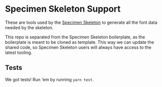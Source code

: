 # Specimen Skeleton Support

These are tools used by the [Specimen Skeleton](https://github.com/kabisa/specimen-skeleton) to generate all the font data needed by the skeleton.

This repo is separated from the Specimen Skeleton boilerplate, as the boilerplate is meant to be cloned as template. This way we can update the shared code, so Specimen Skeleton users will always have access to the latest tooling.


## Tests

We got tests! Run 'em by running `yarn test`.
